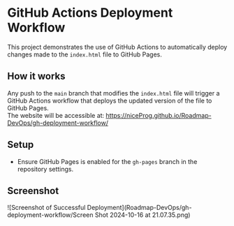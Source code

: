 # GitHub Actions Deployment Workflow

This project demonstrates the use of GitHub Actions to automatically deploy changes made to the `index.html` file to GitHub Pages. 

## How it works
Any push to the `main` branch that modifies the `index.html` file will trigger a GitHub Actions workflow that deploys the updated version of the file to GitHub Pages.  
The website will be accessible at: https://niceProg.github.io/Roadmap-DevOps/gh-deployment-workflow/

## Setup
- Ensure GitHub Pages is enabled for the `gh-pages` branch in the repository settings.

## Screenshot
![Screenshot of Successful Deployment](Roadmap-DevOps/gh-deployment-workflow/Screen Shot 2024-10-16 at 21.07.35.png)
